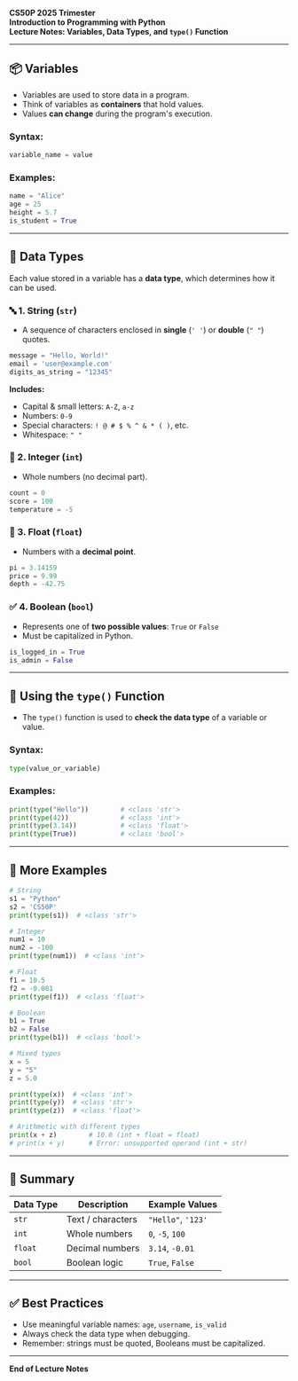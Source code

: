 **CS50P 2025 Trimester**  
**Introduction to Programming with Python**  
**Lecture Notes: Variables, Data Types, and `type()` Function**

---

## 📦 Variables

- Variables are used to store data in a program.
- Think of variables as **containers** that hold values.
- Values **can change** during the program's execution.

### Syntax:

```python
variable_name = value
```

### Examples:

```python
name = "Alice"
age = 25
height = 5.7
is_student = True
```

---

## 🧾 Data Types

Each value stored in a variable has a **data type**, which determines how it can be used.

### 🔤 1. String (`str`)

- A sequence of characters enclosed in **single** (`' '`) or **double** (`" "`) quotes.

```python
message = "Hello, World!"
email = 'user@example.com'
digits_as_string = "12345"
```

**Includes:**

- Capital & small letters: `A-Z`, `a-z`
- Numbers: `0-9`
- Special characters: `! @ # $ % ^ & * ( )`, etc.
- Whitespace: `" "`

### 🔢 2. Integer (`int`)

- Whole numbers (no decimal part).

```python
count = 0
score = 100
temperature = -5
```

### 🔣 3. Float (`float`)

- Numbers with a **decimal point**.

```python
pi = 3.14159
price = 9.99
depth = -42.75
```

### ✅ 4. Boolean (`bool`)

- Represents one of **two possible values**: `True` or `False`
- Must be capitalized in Python.

```python
is_logged_in = True
is_admin = False
```

---

## 🧪 Using the `type()` Function

- The `type()` function is used to **check the data type** of a variable or value.

### Syntax:

```python
type(value_or_variable)
```

### Examples:

```python
print(type("Hello"))        # <class 'str'>
print(type(42))             # <class 'int'>
print(type(3.14))           # <class 'float'>
print(type(True))           # <class 'bool'>
```

---

## 🧰 More Examples

```python
# String
s1 = "Python"
s2 = 'CS50P'
print(type(s1))  # <class 'str'>

# Integer
num1 = 10
num2 = -100
print(type(num1))  # <class 'int'>

# Float
f1 = 10.5
f2 = -0.001
print(type(f1))  # <class 'float'>

# Boolean
b1 = True
b2 = False
print(type(b1))  # <class 'bool'>

# Mixed types
x = 5
y = "5"
z = 5.0

print(type(x))  # <class 'int'>
print(type(y))  # <class 'str'>
print(type(z))  # <class 'float'>

# Arithmetic with different types
print(x + z)        # 10.0 (int + float = float)
# print(x + y)      # Error: unsupported operand (int + str)
```

---

## 📝 Summary

| Data Type | Description       | Example Values     |
| --------- | ----------------- | ------------------ |
| `str`     | Text / characters | `"Hello"`, `'123'` |
| `int`     | Whole numbers     | `0`, `-5`, `100`   |
| `float`   | Decimal numbers   | `3.14`, `-0.01`    |
| `bool`    | Boolean logic     | `True`, `False`    |

---

## ✅ Best Practices

- Use meaningful variable names: `age`, `username`, `is_valid`
- Always check the data type when debugging.
- Remember: strings must be quoted, Booleans must be capitalized.

---

**End of Lecture Notes**
